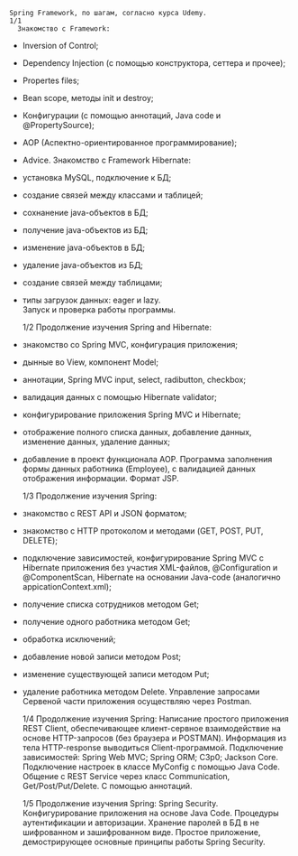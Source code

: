     Spring Framework, по шагам, согласно курса Udemy.
	1/1
	  Знакомство с Framework:
- Inversion of Control;
- Dependency Injection (с помощью конструктора, сеттера и прочее);
- Propertes files;
- Bean scope, методы init и destroy;
- Конфигурации (с помощью аннотаций, Java code и @PropertySource);
- АОР (Аспектно-ориентированное программирование);
- Advice.
	  Знакомство с Framework Hibernate:
- установка MySQL, подключение к БД;
- создание связей между классами и таблицей;
- сохнанение java-объектов в БД;
- получение java-объектов из БД;
- изменение java-объектов в БД;
- удаление java-объектов из БД;
- создание связей между таблицами;
- типы загрузок данных: eager и lazy.	  
    Запуск и проверка работы программы.
  
	1/2
    Продолжение изучения Spring and Hibernate:
- знакомство со Spring MVC, конфигурация приложения;
- дынные во View, компонент Model;
- аннотации, Spring MVC input, select, radibutton, checkbox;
- валидация данных с помощью Hibernate validator;
- конфигурирование приложения Spring MVC и Hibernate;
- отображение полного списка данных, добавление данных, изменение данных,
  удаление данных;
- добавление в проект функционала АОР.
	  Программа заполнения формы данных работника (Employee), с валидацией данных
отображения информации. Формат JSP.

	1/3
    Продолжение изучения Spring:
- знакомство с REST API и JSON форматом;
- знакомство с HTTP протоколом и методами (GET, POST, PUT, DELETE);
- подключение зависимостей, конфигурирование Spring MVC с Hibernate приложения без участия XML-файлов,
 @Configuration и @ComponentScan, Hibernate на основании Java-code (аналогично appicationContext.xml);
- получение списка сотрудников методом Get;
- получение одного работника методом Get;
- обработка исключений;
- добавление новой записи методом Post;
- изменение существующей записи методом Put;
- удаление работника методом Delete.
	  Управление запросами Сервеной части приложения осуществляю через Postman.
	  
	1/4
	Продолжение изучения Spring:
    Написание простого приложения REST Client, обеспечивающее клиент-сервное взаимодействие
на основе HTTP-запросов (без браузера и POSTMAN). Информация из тела HTTP-response выводиться Client-программой.
Подключение зависимостей:
Spring Web MVC;
Spring ORM;
C3p0;
Jackson Core.
Подключение настроек в классе MyConfig с помощью Java Code.
Общение с REST Service через класс Communication, Get/Post/Put/Delete.
C помощью аннотаций.

	1/5
	Продолжение изучения Spring:
     Spring Security.
Конфигурирование приложения на основе Java Code.
Процедуры аутентификации и авторизации.
Хранение паролей в БД в не шифрованном и зашифрованном виде.
Простое приложение, демострирующее основные принципы работы Spring Security.

